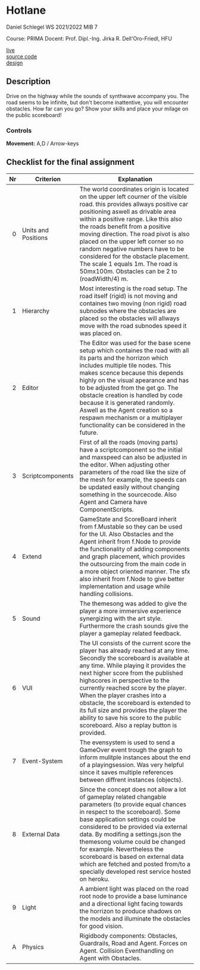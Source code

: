 # Hotlane

Daniel Schlegel
WS 2021/2022
MIB 7

Course: PRIMA
Docent: Prof. Dipl.-Ing. Jirka R. Dell'Oro-Friedl, HFU

[live](https://dwiedani.github.io/hotlane-game/) \
[source code](https://github.com/dwiedani/hotlane-game) \
[design](https://github.com/dwiedani/hotlane-game/design.pdf) 

## Description
Drive on the highway while the sounds of synthwave accompany you. The road seems to be infinite, but don't become inattentive, you will encounter obstacles. How far can you go? Show your skills and place your milage on the public scoreboard!

### Controls
**Movement:** A,D / Arrow-keys

## Checklist for the final assignment
| Nr | Criterion       | Explanation                                                                                                              |
|---:|-------------------|---------------------------------------------------------------------------------------------------------------------|
|  0 | Units and Positions | The world coordinates origin is located on the upper left courner of the visible road. this provides allways positive car positioning aswell as drivable area within a positive range. Like this also the roads benefit from a positive moving direction. The road pivot is also placed on the upper left corner so no random negative numbers have to be considered for the obstacle placement. The scale 1 equals 1m. The road is 50mx100m. Obstacles can be 2 to (roadWidth/4) m. |
|  1 | Hierarchy         | Most interesting is the road setup. The road itself (rigid) is not moving and containes two moving (non rigid) road subnodes where the obstacles are placed so the obstacles will allways move with the road subnodes speed it was placed on.|
|  2 | Editor            | The Editor was used for the base scene setup which containes the road with all its parts and the horrizon which includes multiple tile nodes. This makes scence because this depends highly on the visual apearance and has to be adjusted from the get go. The obstacle creation is handled by code because it is generated randomly. Aswell as the Agent creation so a respawn mechanism or a multiplayer functionality can be considered in the future.|
|  3 | Scriptcomponents  | First of all the roads (moving parts) have a scriptcomponent so the initial and maxspeed can also be adjusted in the editor. When adjusting other parameters of the road like the size of the mesh for example, the speeds can be updated easily without changing something in the sourcecode. Also Agent and Camera have ComponentScripts.|
|  4 | Extend            | GameState and ScoreBoard inherit from f.Mustable so they can be used for the UI. Also Obstacles and the Agent inherit from f.Node to provide the functionality of adding components and graph placement, which provides the outsourcing from the main code in a more object oriented manner. The sfx also inherit from f.Node to give better implementation and usage while handling collisions.|
|  5 | Sound             | The themesong was added to give the player a more immersive experience synergizing with the art style. Furthermore the crash sounds give the player a gameplay related feedback.|
|  6 | VUI               | The UI consists of the current score the player has already reached at any time. Secondly the scoreboard is available at any time. While playing it provides the next higher score from the published highscores in perspective to the currently reached score by the player. When the player crashes into a obstacle, the scoreboard is extended to its full size and provides the player the ability to save his score to the public scoreboard. Also a replay button is provided.|
|  7 | Event-System      | The evensystem is used to send a GameOver event trough the graph to inform mulitple instances about the end of a playingsession. Was very helpful since it saves multiple references between diffrent instances (objects). |
|  8 | External Data     | Since the concept does not allow a lot of gameplay related changable parameters (to provide equal chances in respect to the scoreboard). Some base application settings could be considered to be provided via external data. By modifing a settings.json the themesong volume could be changed for example. Nevertheless the scoreboard is based on external data which are fetched and posted from/to a specially developed rest service hosted on heroku. |
|  9 | Light             | A ambient light was placed on the road root node to provide a base luminance and a directional light facing towards the horrizon to produce shadows on the models and illuminate the obstacles for good vision. |
|  A | Physics           | Rigidbody components: Obstacles, Guardrails, Road and Agent. Forces on Agent. Collision Eventhandling on Agent with Obstacles.|